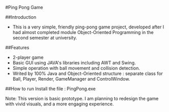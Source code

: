 ﻿#Ping Pong Game

##Introduction 
- This is a very simple, friendly ping-pong game project, developed after I had almost
completed module Object-Oriented Programming in the second semester at university.

##Features
- 2-player game
- Basic GUI using JAVA's libraries including AWT and Swing.
- Simple operation with ball movement and collision detection.
- Writed by 100% Java and Object-Oriented structure : separate class for Ball,
Player, Render, GameManager and ControlWindow.

##How to run
Install the file : PingPong.exe

Note: This version is basic prototype. I am planning to redesign the game with vivid visuals, and a more engaging experience.

